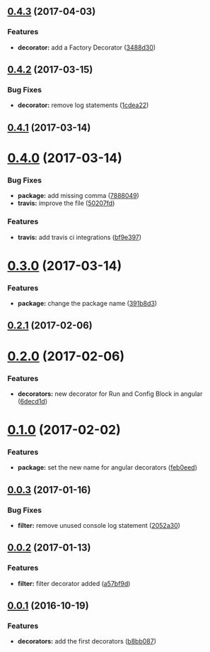 <a name="0.4.3"></a>
## [0.4.3](https://github.com/schoes/angular-one-decorators/compare/v0.4.2...v0.4.3) (2017-04-03)


### Features

* **decorator:** add a Factory Decorator ([3488d30](https://github.com/schoes/angular-one-decorators/commit/3488d30))



<a name="0.4.2"></a>
## [0.4.2](https://github.com/schoes/angular-one-decorators/compare/v0.4.1...v0.4.2) (2017-03-15)


### Bug Fixes

* **decorator:** remove log statements ([1cdea22](https://github.com/schoes/angular-one-decorators/commit/1cdea22))



<a name="0.4.1"></a>
## [0.4.1](https://github.com/schoes/angular-one-decorators/compare/v0.4.0...v0.4.1) (2017-03-14)



<a name="0.4.0"></a>
# [0.4.0](https://github.com/schoes/angular-one-decorators/compare/v0.3.0...v0.4.0) (2017-03-14)


### Bug Fixes

* **package:** add missing comma ([7888049](https://github.com/schoes/angular-one-decorators/commit/7888049))
* **travis:** improve the file ([50207fd](https://github.com/schoes/angular-one-decorators/commit/50207fd))


### Features

* **travis:** add travis ci integrations ([bf9e397](https://github.com/schoes/angular-one-decorators/commit/bf9e397))



<a name="0.3.0"></a>
# [0.3.0](https://github.com/schoes/angular-one-decorators/compare/v0.2.1...v0.3.0) (2017-03-14)


### Features

* **package:** change the package name ([391b8d3](https://github.com/schoes/angular-one-decorators/commit/391b8d3))



<a name="0.2.1"></a>
## [0.2.1](https://github.com/schoes/angular-one-decorators/compare/v0.2.0...v0.2.1) (2017-02-06)



<a name="0.2.0"></a>
# [0.2.0](https://github.com/schoes/angular-one-decorators/compare/v0.1.0...v0.2.0) (2017-02-06)


### Features

* **decorators:** new decorator for Run and Config Block in angular ([6decd1d](https://github.com/schoes/angular-one-decorators/commit/6decd1d))



<a name="0.1.0"></a>
# [0.1.0](https://github.com/schoes/angular-one-decorators/compare/v0.0.3...v0.1.0) (2017-02-02)


### Features

* **package:** set the new name for angular decorators ([feb0eed](https://github.com/schoes/angular-one-decorators/commit/feb0eed))



<a name="0.0.3"></a>
## [0.0.3](https://github.com/schoes/angular-one-decorators/compare/v0.0.2...v0.0.3) (2017-01-16)


### Bug Fixes

* **filter:** remove unused console log statement ([2052a30](https://github.com/schoes/angular-one-decorators/commit/2052a30))



<a name="0.0.2"></a>
## [0.0.2](https://github.com/schoes/angular-one-decorators/compare/0.0.1...v0.0.2) (2017-01-13)


### Features

* **filter:** filter decorator added ([a57bf9d](https://github.com/schoes/angular-one-decorators/commit/a57bf9d))



<a name="0.0.1"></a>
## [0.0.1](https://github.com/schoes/angular-one-decorators/compare/b8bb087...0.0.1) (2016-10-19)


### Features

* **decorators:** add the first decorators ([b8bb087](https://github.com/schoes/angular-one-decorators/commit/b8bb087))



